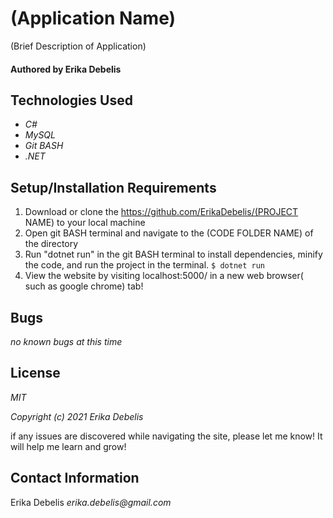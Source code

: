 # (Application Name)

(Brief Description of Application)

#### Authored by Erika Debelis

## Technologies Used

* _C#_
* _MySQL_
* _Git BASH_
* _.NET_

## Setup/Installation Requirements

1. Download or clone the https://github.com/ErikaDebelis/(PROJECT NAME) to your local machine
2. Open git BASH terminal and navigate to the (CODE FOLDER NAME) of the directory
3. Run "dotnet run" in the git BASH terminal to install dependencies, minify the code, and run the project in the terminal.
    ``$ dotnet run``
4. View the website by visiting localhost:5000/ in a new web browser( such as google chrome) tab!

## Bugs

_no known bugs at this time_

## License

_MIT_

_Copyright (c) 2021 Erika Debelis_

if any issues are discovered while navigating the site, please let me know! It will help me learn and grow!

## Contact Information

Erika Debelis _erika.debelis@gmail.com_